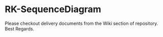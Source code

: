 # RK-SequenceDiagram
Please checkout delivery documents from the Wiki section of repository.
Best Regards.
